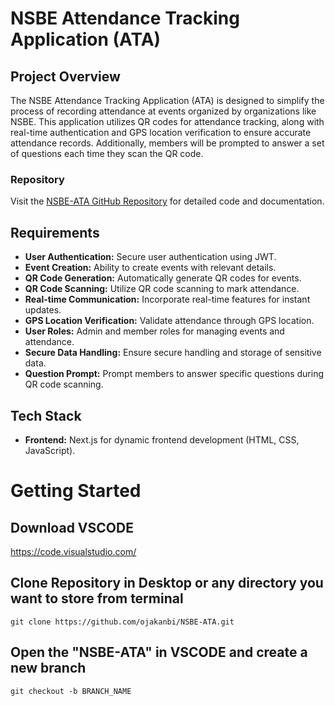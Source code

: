 # NSBE Attendance Tracking Application (ATA)

## Project Overview

The NSBE Attendance Tracking Application (ATA) is designed to simplify the process of recording attendance at events organized by organizations like NSBE. This application utilizes QR codes for attendance tracking, along with real-time authentication and GPS location verification to ensure accurate attendance records. Additionally, members will be prompted to answer a set of questions each time they scan the QR code.

### Repository

Visit the [NSBE-ATA GitHub Repository](https://github.com/ojakanbi/NSBE-ATA) for detailed code and documentation.

## Requirements

- **User Authentication:** Secure user authentication using JWT.
- **Event Creation:** Ability to create events with relevant details.
- **QR Code Generation:** Automatically generate QR codes for events.
- **QR Code Scanning:** Utilize QR code scanning to mark attendance.
- **Real-time Communication:** Incorporate real-time features for instant updates.
- **GPS Location Verification:** Validate attendance through GPS location.
- **User Roles:** Admin and member roles for managing events and attendance.
- **Secure Data Handling:** Ensure secure handling and storage of sensitive data.
- **Question Prompt:** Prompt members to answer specific questions during QR code scanning.

## Tech Stack

- **Frontend:** Next.js for dynamic frontend development (HTML, CSS, JavaScript).

# Getting Started

## Download VSCODE 
https://code.visualstudio.com/

## Clone Repository in Desktop or any directory you want to store from terminal
``` git clone https://github.com/ojakanbi/NSBE-ATA.git ```

## Open the "NSBE-ATA" in VSCODE and create a new branch 
``` git checkout -b BRANCH_NAME ```

